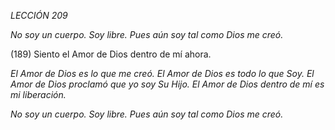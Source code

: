 *LECCIÓN 209*

*No soy un cuerpo. Soy libre.*
*Pues aún soy tal como Dios me creó.*

(189) Siento el Amor de Dios dentro de mí ahora.

_El Amor de Dios es lo que me creó. El Amor de Dios es todo lo que Soy. El Amor de Dios proclamó que yo soy Su Hijo. El Amor de Dios dentro de mí es mi liberación._

*No soy un cuerpo. Soy libre.*
*Pues aún soy tal como Dios me creó.*